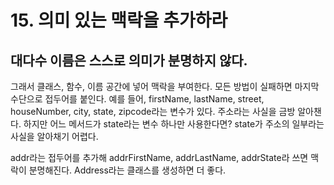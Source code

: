 # 15. 의미 있는 맥락을 추가하라

## **대다수 이름은 스스로 의미가 분명하지 않다.** 

그래서 클래스, 함수, 이름 공간에 넣어 맥락을 부여한다. 모든 방법이 실패하면 마지막 수단으로 접두어를 붙인다. 예를 들어, firstName, lastName, street, houseNumber, city, state, zipcode라는 변수가 있다. 주소라는 사실을 금방 알아챈다. 하지만 어느 메서드가 state라는 변수 하나만 사용한다면? state가 주소의 일부라는 사실을 알아채기 어렵다.

addr라는 접두어를 추가해 addrFirstName, addrLastName, addrState라 쓰면 맥락이 분명해진다. Address라는 클래스를 생성하면 더 좋다.

